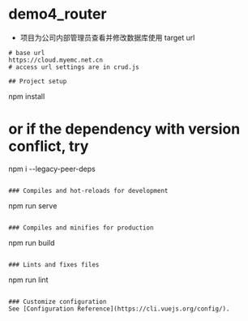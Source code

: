# demo4_router
- 项目为公司内部管理员查看并修改数据库使用
target url
```
# base url
https://cloud.myemc.net.cn
# access url settings are in crud.js

## Project setup
```
npm install
# or if the dependency with version conflict, try
npm i --legacy-peer-deps
```

### Compiles and hot-reloads for development
```
npm run serve
```

### Compiles and minifies for production
```
npm run build
```

### Lints and fixes files
```
npm run lint
```

### Customize configuration
See [Configuration Reference](https://cli.vuejs.org/config/).
